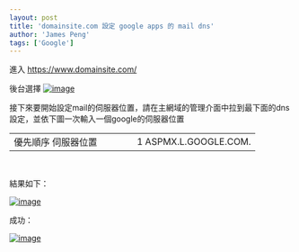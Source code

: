 ```yaml
---
layout: post
title: 'domainsite.com 設定 google apps 的 mail dns'
author: 'James Peng'
tags: ['Google']
---
```


進入 <https://www.domainsite.com/>

後台選擇
[![image](http://lh6.ggpht.com/pompom.new/SN5wK4EMwjI/AAAAAAAAFRQ/KD33lAJsLh4/image_thumb%5B11%5D.png?imgmax=800 "image")](http://lh6.ggpht.com/pompom.new/SN5wJhV9ZnI/AAAAAAAAFRM/yVaxmBf35c0/s1600-h/image%5B7%5D.png)

接下來要開始設定mail的伺服器位置，請在主網域的管理介面中拉到最下面的dns設定，並依下圖一次輸入一個google的伺服器位置

<table>
<colgroup>
<col width="50%" />
<col width="50%" />
</colgroup>
<tbody>
<tr class="odd">
<td align="left">優先順序
伺服器位置</td>
<td align="left">1
ASPMX.L.GOOGLE.COM.</td>
</tr>
</tbody>
</table>

 

結果如下：

[![image](http://lh5.ggpht.com/pompom.new/SN5wMf89gMI/AAAAAAAAFRo/TPtRHR7bQ80/image_thumb%5B28%5D.png?imgmax=800 "image")](http://lh4.ggpht.com/pompom.new/SN5wLjh_PoI/AAAAAAAAFRk/sKqwnE6jtFA/s1600-h/image%5B19%5D.png)

成功：

[![image](http://lh5.ggpht.com/pompom.new/SN5wNlkIAmI/AAAAAAAAFRg/YPw5untXfbA/image_thumb%5B27%5D.png?imgmax=800 "image")](http://lh6.ggpht.com/pompom.new/SN5wNFfr_mI/AAAAAAAAFRc/fyfWKJ78dzY/s1600-h/image%5B18%5D.png)

